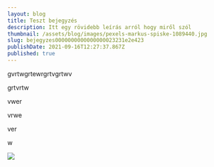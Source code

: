 ```yaml
---
layout: blog
title: Teszt bejegyzés
description: Itt egy rövidebb leírás arról hogy miről szól
thumbnail: /assets/blog/images/pexels-markus-spiske-1089440.jpg
slug: bejegyzes0000000000000000023231e2e423
publishDate: 2021-09-16T12:27:37.867Z
published: true
---
```

gvrtwgrtewrgrtvgrtwv

grtvrtw

vwer

vrwe

ver

w

![]( "dfew")